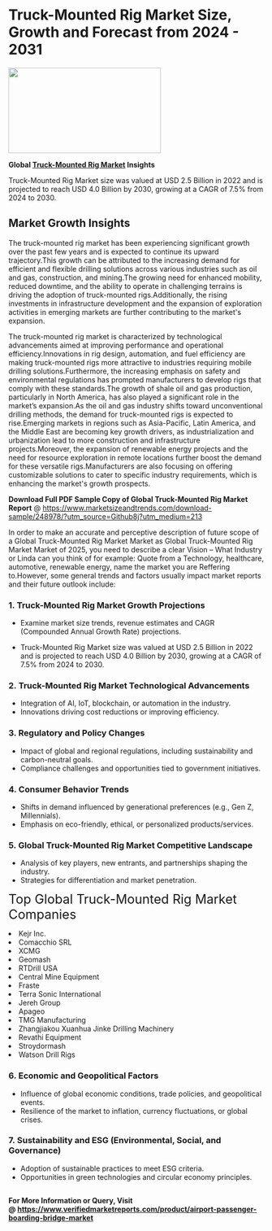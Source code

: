 <H1>Truck-Mounted Rig Market Size, Growth and Forecast from 2024 - 2031</H1><img class="aligncenter size-medium wp-image-584254" src="https://thirdeyenews.in/wp-content/uploads/2024/09/Global-Market-Research-300x168.jpeg" alt="" width="300" height="168" /><p><strong>Global&nbsp;<a href="https://www.marketsizeandtrends.com/download-sample/248978/?utm_source=Github8j?utm_medium=213">Truck-Mounted Rig Market</a> Insights</strong></p><p>Truck-Mounted Rig Market size was valued at USD 2.5 Billion in 2022 and is projected to reach USD 4.0 Billion by 2030, growing at a CAGR of 7.5% from 2024 to 2030.</p><p><h2>Market Growth Insights</h2> <p>The truck-mounted rig market has been experiencing significant growth over the past few years and is expected to continue its upward trajectory.This growth can be attributed to the increasing demand for efficient and flexible drilling solutions across various industries such as oil and gas, construction, and mining.The growing need for enhanced mobility, reduced downtime, and the ability to operate in challenging terrains is driving the adoption of truck-mounted rigs.Additionally, the rising investments in infrastructure development and the expansion of exploration activities in emerging markets are further contributing to the market's expansion.</p> <p>The truck-mounted rig market is characterized by technological advancements aimed at improving performance and operational efficiency.Innovations in rig design, automation, and fuel efficiency are making truck-mounted rigs more attractive to industries requiring mobile drilling solutions.Furthermore, the increasing emphasis on safety and environmental regulations has prompted manufacturers to develop rigs that comply with these standards.The growth of shale oil and gas production, particularly in North America, has also played a significant role in the market’s expansion.As the oil and gas industry shifts toward unconventional drilling methods, the demand for truck-mounted rigs is expected to rise.Emerging markets in regions such as Asia-Pacific, Latin America, and the Middle East are becoming key growth drivers, as industrialization and urbanization lead to more construction and infrastructure projects.Moreover, the expansion of renewable energy projects and the need for resource exploration in remote locations further boost the demand for these versatile rigs.Manufacturers are also focusing on offering customizable solutions to cater to specific industry requirements, which is enhancing the market's growth prospects.</p> <p><span class=""><strong>Download Full PDF Sample Copy of Global Truck-Mounted Rig Market Report</strong> @ <a href="https://www.marketsizeandtrends.com/download-sample/248978/?utm_source=Github8j?utm_medium=213" target="_blank">https://www.marketsizeandtrends.com/download-sample/248978/?utm_source=Github8j?utm_medium=213</a></span></p><p>In order to make an accurate and perceptive description of future scope of a Global&nbsp;Truck-Mounted Rig Market Market as Global&nbsp;Truck-Mounted Rig Market Market of 2025, you need to describe a clear Vision &ndash; What Industry or Linda can you think of for example: Quote from a Technology, healthcare, automotive, renewable energy, name the market you are Reffering to.However, some general trends and factors usually impact market reports and their future outlook include:</p><h3>1.&nbsp;<strong>Truck-Mounted Rig Market Growth Projections</strong></h3><ul><li>Examine market size trends, revenue estimates and CAGR (Compounded Annual Growth Rate) projections.</li><li><p>Truck-Mounted Rig Market size was valued at USD 2.5 Billion in 2022 and is projected to reach USD 4.0 Billion by 2030, growing at a CAGR of 7.5% from 2024 to 2030.</p></li></ul><h3>2.&nbsp;<strong>Truck-Mounted Rig Market Technological Advancements</strong></h3><ul><li>Integration of AI, IoT, blockchain, or automation in the industry.</li><li>Innovations driving cost reductions or improving efficiency.</li></ul><h3>3.&nbsp;<strong>Regulatory and Policy Changes</strong></h3><ul><li>Impact of global and regional regulations, including sustainability and carbon-neutral goals.</li><li>Compliance challenges and opportunities tied to government initiatives.</li></ul><h3>4.&nbsp;<strong>Consumer Behavior Trends</strong></h3><ul><li>Shifts in demand influenced by generational preferences (e.g., Gen Z, Millennials).</li><li>Emphasis on eco-friendly, ethical, or personalized products/services.</li></ul><h3>5.&nbsp;<strong>Global Truck-Mounted Rig Market Competitive Landscape</strong></h3><ul><li>Analysis of key players, new entrants, and partnerships shaping the industry.</li><li>Strategies for differentiation and market penetration.</li></ul><p data-pm-slice="1 1 []"><span style="color: inherit; font-family: inherit; font-size: 25px;">Top Global Truck-Mounted Rig Market Companies</span></p><div class="" data-test-id=""><p><li>Kejr Inc.</li><li> Comacchio SRL</li><li> XCMG</li><li> Geomash</li><li> RTDrill USA</li><li> Central Mine Equipment</li><li> Fraste</li><li> Terra Sonic International</li><li> Jereh Group</li><li> Apageo</li><li> TMG Manufacturing</li><li> Zhangjiakou Xuanhua Jinke Drilling Machinery</li><li> Revathi Equipment</li><li> Stroydormash</li><li> Watson Drill Rigs</li></p></div><h3>6.&nbsp;<strong>Economic and Geopolitical Factors</strong></h3><ul><li>Influence of global economic conditions, trade policies, and geopolitical events.</li><li>Resilience of the market to inflation, currency fluctuations, or global crises.</li></ul><h3>7.&nbsp;<strong>Sustainability and ESG (Environmental, Social, and Governance)</strong></h3><ul><li>Adoption of sustainable practices to meet ESG criteria.</li><li>Opportunities in green technologies and circular economy principles.</li></ul><h2><strong style="font-size: 14px;">For More Information or Query, Visit @&nbsp;</strong><a style="background-color: #ffffff; font-size: 14px;" href="https://www.marketsizeandtrends.com/report/truck-mounted-rig-market/" target="_blank">https://www.verifiedmarketreports.com/product/airport-passenger-boarding-bridge-market</a></h2>